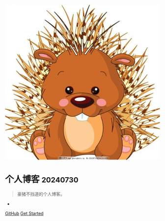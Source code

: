 <!-- _coverpage.md -->

![logo](_media/icon.jpg)

# 个人博客 <small>20240730</small>

> 豪猪不挡道的个人博客。

-

[GitHub](https://github.com/PorcupineBoy/blog/)
[Get Started](/README)